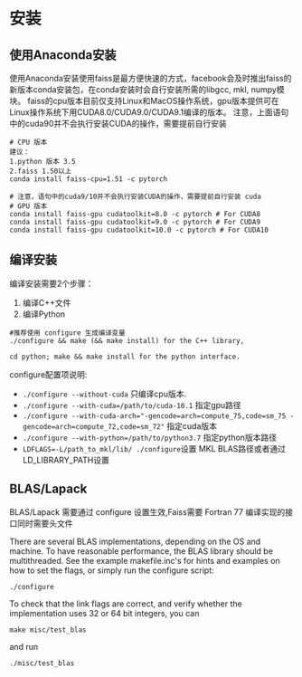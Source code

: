 # 安装

## 使用Anaconda安装

使用Anaconda安装使用faiss是最方便快速的方式，facebook会及时推出faiss的新版本conda安装包，在conda安装时会自行安装所需的libgcc, mkl, numpy模块。
faiss的cpu版本目前仅支持Linux和MacOS操作系统，gpu版本提供可在Linux操作系统下用CUDA8.0/CUDA9.0/CUDA9.1编译的版本。
注意，上面语句中的cuda90并不会执行安装CUDA的操作，需要提前自行安装

```
# CPU 版本
建议：
1.python 版本 3.5
2.faiss 1.50以上
conda install faiss-cpu=1.51 -c pytorch

# 注意，语句中的cuda9/10并不会执行安装CUDA的操作，需要提前自行安装 cuda
# GPU 版本
conda install faiss-gpu cudatoolkit=8.0 -c pytorch # For CUDA8
conda install faiss-gpu cudatoolkit=9.0 -c pytorch # For CUDA9
conda install faiss-gpu cudatoolkit=10.0 -c pytorch # For CUDA10
```

## 编译安装
编译安装需要2个步骤：
1. 编译C++文件
2. 编译Python


```
#推荐使用 configure 生成编译变量
./configure && make (&& make install) for the C++ library, 

cd python; make && make install for the python interface.
```

configure配置项说明:
- `./configure --without-cuda` 只编译cpu版本.
- `./configure --with-cuda=/path/to/cuda-10.1` 指定gpu路径
- `./configure --with-cuda-arch="-gencode=arch=compute_75,code=sm_75 -gencode=arch=compute_72,code=sm_72"` 指定cuda版本
- `./configure --with-python=/path/to/python3.7` 指定python版本路径
- `LDFLAGS=-L/path_to_mkl/lib/ ./configure`设置 MKL BLAS路径或者通过LD_LIBRARY_PATH设置 

BLAS/Lapack
-----------

BLAS/Lapack 需要通过 configure 设置生效,Faiss需要 Fortran 77 编译实现的接口同时需要头文件

There are several BLAS implementations, depending on the OS and
machine. To have reasonable performance, the BLAS library should be
multithreaded. See the example makefile.inc's for hints and examples
on how to set the flags, or simply run the configure script:

   `./configure`

To check that the link flags are correct, and verify whether the
implementation uses 32 or 64 bit integers, you can

  `make misc/test_blas`

and run

  `./misc/test_blas`